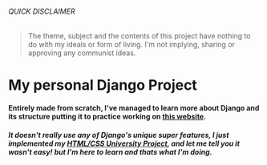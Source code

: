 ###### QUICK DISCLAIMER 
> The theme, subject and the contents of this project have nothing to do with my ideals or form of living. I'm not implying, sharing or approving any communist ideas.


# My personal Django Project
#### Entirely made from scratch, I've managed to learn more about Django and its structure putting it to practice working on [this website](https://www.super-web.herokuapp.com). 
##### It doesn't really use any of Django's unique super features, I just implemented my [HTML/CSS University Project](github.com/victormakeaveli/HTMLProject/), and let me tell you it wasn't easy! but I'm here to learn and thats what I'm doing.
